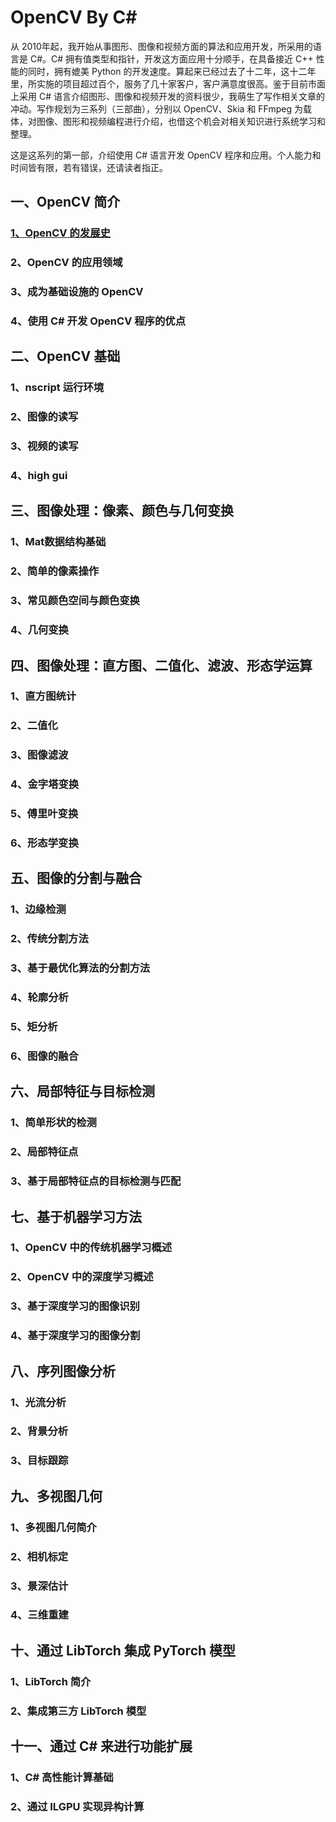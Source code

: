 # OpenCV By C#

从 2010年起，我开始从事图形、图像和视频方面的算法和应用开发，所采用的语言是 C#。C# 拥有值类型和指针，开发这方面应用十分顺手，在具备接近 C++ 性能的同时，拥有媲美 Python 的开发速度。算起来已经过去了十二年，这十二年里，所实施的项目超过百个，服务了几十家客户，客户满意度很高。鉴于目前市面上采用 C# 语言介绍图形、图像和视频开发的资料很少，我萌生了写作相关文章的冲动。写作规划为三系列（三部曲），分别以 OpenCV、Skia 和 FFmpeg 为载体，对图像、图形和视频编程进行介绍，也借这个机会对相关知识进行系统学习和整理。

这是这系列的第一部，介绍使用 C# 语言开发 OpenCV 程序和应用。个人能力和时间皆有限，若有错误，还请读者指正。

## 一、OpenCV 简介

### [1、OpenCV 的发展史](./Chapter1/Chapter1.1.md)

### 2、OpenCV 的应用领域

### 3、成为基础设施的 OpenCV

### 4、使用 C# 开发 OpenCV 程序的优点

## 二、OpenCV 基础

### 1、nscript 运行环境

### 2、图像的读写

### 3、视频的读写

### 4、high gui

## 三、图像处理：像素、颜色与几何变换

### 1、Mat数据结构基础

### 2、简单的像素操作

### 3、常见颜色空间与颜色变换

### 4、几何变换

## 四、图像处理：直方图、二值化、滤波、形态学运算

### 1、直方图统计

### 2、二值化

### 3、图像滤波

### 4、金字塔变换

### 5、傅里叶变换

### 6、形态学变换

## 五、图像的分割与融合

### 1、边缘检测

### 2、传统分割方法

### 3、基于最优化算法的分割方法

### 4、轮廓分析

### 5、矩分析

### 6、图像的融合

## 六、局部特征与目标检测

### 1、简单形状的检测

### 2、局部特征点

### 3、基于局部特征点的目标检测与匹配

## 七、基于机器学习方法

### 1、OpenCV 中的传统机器学习概述

### 2、OpenCV 中的深度学习概述

### 3、基于深度学习的图像识别

### 4、基于深度学习的图像分割

## 八、序列图像分析

### 1、光流分析

### 2、背景分析

### 3、目标跟踪

## 九、多视图几何

### 1、多视图几何简介

### 2、相机标定

### 3、景深估计

### 4、三维重建

## 十、通过 LibTorch 集成 PyTorch 模型

### 1、LibTorch 简介

### 2、集成第三方 LibTorch 模型

## 十一、通过 C# 来进行功能扩展

### 1、C# 高性能计算基础

### 2、通过 ILGPU 实现异构计算
